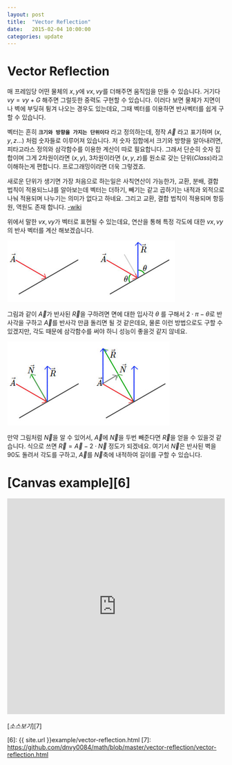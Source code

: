 ```yaml
---
layout: post
title:  "Vector Reflection"
date:   2015-02-04 10:00:00
categories: update
---
```


# Vector Reflection

매 프레임당 어떤 물체의 $x, y$에 $vx, vy$를 더해주면 움직임을 만들 수 있습니다. 거기다 $vy = vy + G$ 해주면 그럴듯한 중력도 구현할 수 있습니다. 이러다 보면 물체가 지면이나 벽에 부딪혀 튕겨 나오는 경우도 있는데요, 그때 벡터를 이용하면 반사벡터를 쉽게 구할 수 있습니다. 

벡터는 흔히 **`크기와 방향을 가지는 단위이다`** 라고 정의하는데, 정작 $\vec{A}$ 라고 표기하며 $( x, y, z... )$ 처럼 숫자들로 이루어져 있습니다. 저 숫자 집합에서 크기와 방향을 알아내려면, 피타고라스 정의와 삼각함수를 이용한 계산이 따로 필요합니다. 그래서 단순히 숫자 집합이며 그게 2차원이라면 $(x,y)$, 3차원이라면 $(x,y,z)$를 원소로 갖는 단위$(Class)$라고 이해하는게 편합니다. 프로그래밍이라면 더욱 그렇겠죠. 

새로운 단위가 생기면 가장 처음으로 하는일은 사칙연산이 가능한가, 교환, 분배, 결합 법칙이 적용되느냐를 알아보는데 벡터는 더하기, 빼기는 같고 곱하기는 내적과 외적으로 나눠 적용되며 나누기는 의미가 없다고 하네요. 그리고 교환, 결합 법칙이 적용되며 항등원, 역원도 존재 합니다. [-wiki]

위에서 말한 $vx, vy$가 벡터로 표현될 수 있는데요, 연산을 통해 특정 각도에 대한 $vx, vy$의 반사 벡터를 계산 해보겠습니다.

![alt text][1]

그림과 같이 $\vec{A}$가 반사된 $\vec{R}$을 구하려면 면에 대한 입사각 $\theta$ 를 구해서 $2 \cdot \pi - \theta$로 반사각을 구하고 $\vec{A}$를 반사각 만큼 돌리면 될 것 같은데요, 물론 이런 방법으로도 구할 수 있겠지만, 각도 때문에 삼각함수를 써야 하니 성능이 좋을것 같지 않네요. 

![alt text][2]

만약 그림처럼 $\vec{N}$을 알 수 있어서, $\vec{A}$에 $\vec{N}$을 두번 빼준다면 $\vec{R}$을 얻을 수 있을것 같습니다. 식으로 쓰면 $\vec{R} = \vec{A} - 2 \cdot \vec{N}$ 정도가 되겠네요. 여기서 $\vec{N}$은 반사된 벽을 $90$도 돌려서 각도를 구하고, $\vec{A}$를 $\vec{N}$축에 내적하여 길이를 구할 수 있습니다. 


[Canvas example][6]
======
<iframe width="100%" height="500" src="http://dnvy0084.github.io/example/vector-reflection.html" frameborder="0" allowfullscreen></iframe>

[*소스보기*][7]

[-wiki]: http://ko.wikipedia.org/wiki/%EB%B2%A1%ED%84%B0

[1]: /raw/rvec01.jpg "Vector"
[2]: /raw/rvec02.jpg "Vector"
[6]: {{ site.url }}example/vector-reflection.html
[7]: https://github.com/dnvy0084/math/blob/master/vector-reflection/vector-reflection.html